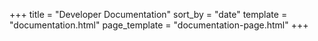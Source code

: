 +++
title = "Developer Documentation"
sort_by = "date"
template = "documentation.html"
page_template = "documentation-page.html"
+++